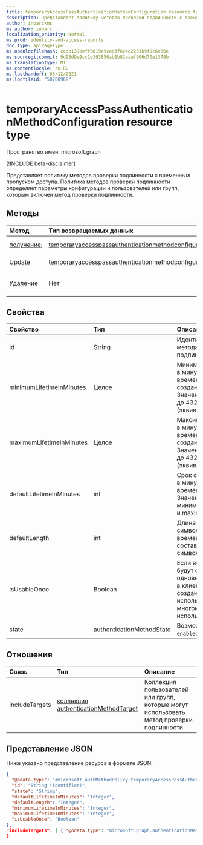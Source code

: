 ```yaml
---
title: temporaryAccessPassAuthenticationMethodConfiguration resource type
description: Представляет политику методов проверки подлинности с временным пропуском доступа.
author: inbarckms
ms.author: inbarc
localization_priority: Normal
ms.prod: identity-and-access-reports
doc_type: apiPageType
ms.openlocfilehash: ccdb139beff0019e9cad3f6c4e223369f9c6e66e
ms.sourcegitcommit: 9d98d9e9cc1e193850ab9b82aaaf906d70e1378b
ms.translationtype: MT
ms.contentlocale: ru-RU
ms.lasthandoff: 03/12/2021
ms.locfileid: "50760969"
---
```

# <a name="temporaryaccesspassauthenticationmethodconfiguration-resource-type"></a>temporaryAccessPassAuthenticationMethodConfiguration resource type
Пространство имен: microsoft.graph

[!INCLUDE [beta-disclaimer](../../includes/beta-disclaimer.md)]

Представляет политику методов проверки подлинности с временным пропуском доступа. Политика методов проверки подлинности определяет параметры конфигурации и пользователей или групп, которым включен метод проверки подлинности.

## <a name="methods"></a>Методы
|Метод|Тип возвращаемых данных|Описание|
|:---|:---|:---|
|[получение](../api/temporaryaccesspassauthenticationmethodconfiguration-get.md);|[temporaryaccesspassauthenticationmethodconfiguration](../resources/temporaryaccesspassauthenticationmethodconfiguration.md)|Ознакомьтесь с свойствами и отношениями объекта **temporaryaccesspassauthenticationmethodconfiguration.**|
|[Update](../api/temporaryaccesspassauthenticationmethodconfiguration-update.md)|[temporaryaccesspassauthenticationmethodconfiguration](../resources/temporaryaccesspassauthenticationmethodconfiguration.md)|Обновление свойств объекта **temporaryaccesspassauthenticationmethodconfiguration.**|
|[Удаление](../api/temporaryaccesspassauthenticationmethodconfiguration-delete.md)|Нет|Возвращает объект **temporaryaccesspassauthenticationmethodconfiguration** к конфигурации по умолчанию.|

## <a name="properties"></a>Свойства
|Свойство|Тип|Описание|
|:---|:---|:---|
|id|String|Идентификатор политики метода проверки подлинности.|
|minimumLifetimeInMinutes|Целое|Минимальный срок службы в минутах для любого временногоAccessPass, созданного в клиенте. Значение может быть от 10 до 43200 минут (эквивалентно 30 дням).|
|maximumLifetimeInMinutes|Целое|Максимальный срок службы в минутах для любого временногоAccessPass, созданного в клиенте. Значение может быть от 10 до 43200 минут (эквивалентно 30 дням).|
|defaultLifetimeInMinutes|int|Срок службы по умолчанию в минутах для временногоAccessPass. Значение может быть между минимумомLifetimeInMinutes и maximumLifetimeInMinutes.|
|defaultLength|int|Длина по умолчанию в символах временногоAccessPass составляет от 8 до 48 символов.|
|isUsableOnce|Boolean   |Если все пропуска в клиенте будут ограничены `true` одновековой помощью. Если в клиенте может быть создано однократное использование или `false` многократное использование времени.|
|state|authenticationMethodState|Возможные значения: `enabled`, `disabled`.|

## <a name="relationships"></a>Отношения
|Связь|Тип|Описание|
|:---|:---|:---|
|includeTargets|[коллекция authenticationMethodTarget](../resources/authenticationmethodtarget.md)|Коллекция пользователей или групп, которые могут использовать метод проверки подлинности.|

## <a name="json-representation"></a>Представление JSON
Ниже указано представление ресурса в формате JSON.

``` json
{
  "@odata.type": "#microsoft.authMethodPolicy.temporaryAccessPassAuthenticationMethodConfiguration",
  "id": "String (identifier)",
  "state": "String",
  "defaultLifetimeInMinutes": "Integer",
  "defaultLength": "Integer",
  "minimumLifetimeInMinutes": "Integer",
  "maximumLifetimeInMinutes": "Integer",
  "isUsableOnce": "Boolean"
},
"includeTargets": [ { "@odata.type": "microsoft.graph.authenticationMethodTarget" } ]
}
```
